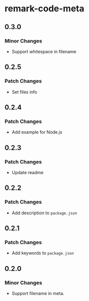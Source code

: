 # remark-code-meta

## 0.3.0

### Minor Changes

- Support whitespace in filename

## 0.2.5

### Patch Changes

- Set files info

## 0.2.4

### Patch Changes

- Add example for Node.js

## 0.2.3

### Patch Changes

- Update readme

## 0.2.2

### Patch Changes

- Add description to `package.json`

## 0.2.1

### Patch Changes

- Add keywords to `package.json`

## 0.2.0

### Minor Changes

- Support filename in meta.
